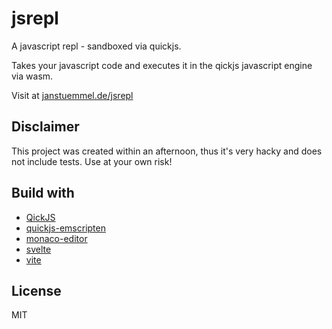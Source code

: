 # jsrepl

A javascript repl - sandboxed via quickjs.

Takes your javascript code and executes it in the qickjs javascript engine via wasm.

Visit at [janstuemmel.de/jsrepl](https://janstuemmel.de/jsrepl/)

## Disclaimer

This project was created within an afternoon, thus it's very hacky 
and does not include tests. Use at your own risk!

## Build with

* [QickJS](https://bellard.org/quickjs/)
* [quickjs-emscripten](https://github.com/justjake/quickjs-emscripten)
* [monaco-editor](https://microsoft.github.io/monaco-editor/)
* [svelte](https://svelte.dev/)
* [vite](https://vitejs.dev/)

## License

MIT
